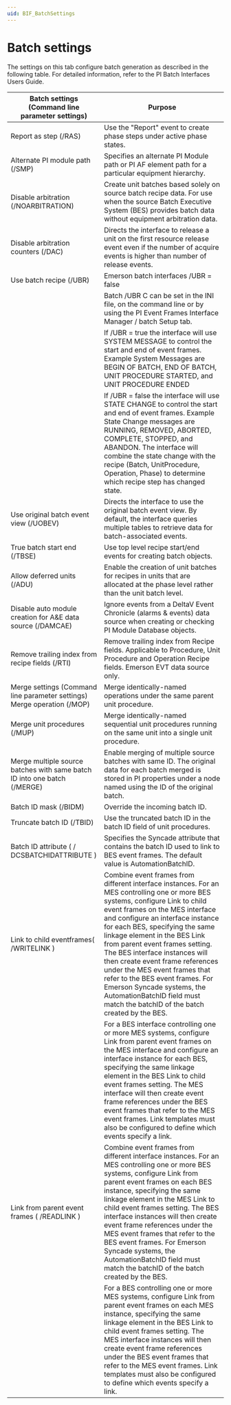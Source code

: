 ```yaml
---
uid: BIF_BatchSettings
---
```


# Batch settings

The settings on this tab configure batch generation as described in the following table. For detailed information, refer to the PI Batch Interfaces Users Guide.

| Batch settings (Command line parameter settings) | Purpose |
| ------------------------------------------------ | ------- |
| Report as step (/RAS) | Use the "Report" event to create phase steps under active phase states. |
| Alternate PI module path (/SMP) | Specifies an alternate PI Module path or PI AF element path for a particular equipment hierarchy. |
| Disable arbitration (/NOARBITRATION) | Create unit batches based solely on source batch recipe data. For use when the source Batch Executive System (BES) provides batch data without equipment arbitration data. |
| Disable arbitration counters (/DAC) | Directs the interface to release a unit on the first resource release event even if the number of acquire events is higher than number of release events. |
| Use batch recipe (/UBR) | Emerson batch interfaces /UBR = false |
|     | Batch /UBR C can be set in the INI file, on the command line or by using the PI Event Frames Interface Manager / batch Setup tab. |
|     | If /UBR = true the interface will use SYSTEM MESSAGE to control the start and end of event frames. Example System Messages are BEGIN OF BATCH, END OF BATCH, UNIT PROCEDURE STARTED, and UNIT PROCEDURE ENDED |
|     | If /UBR = false the interface will use STATE CHANGE to control the start and end of event frames. Example State Change messages are RUNNING, REMOVED, ABORTED, COMPLETE, STOPPED, and ABANDON. The interface will combine the state change with the recipe (Batch, UnitProcedure, Operation, Phase) to determine which recipe step has changed state. |
| Use original batch event view (/UOBEV) | Directs the interface to use the original batch event view. By default, the interface queries multiple tables to retrieve data for batch-associated events. |
| True batch start end (/TBSE) | Use top level recipe start/end events for creating batch objects. |
| Allow deferred units (/ADU) | Enable the creation of unit batches for recipes in units that are allocated at the phase level rather than the unit batch level. |
| Disable auto module creation for A&E data source (/DAMCAE) | Ignore events from a DeltaV Event Chronicle (alarms & events) data source when creating or checking PI Module Database objects. |
| Remove trailing index from recipe fields (/RTI) | Remove trailing index from Recipe fields. Applicable to Procedure, Unit Procedure and Operation Recipe fields. Emerson EVT data source only. |
| Merge settings (Command line parameter settings) Merge operation (/MOP) | Merge identically-named operations under the same parent unit procedure. |
| Merge unit procedures (/MUP) | Merge identically-named sequential unit procedures running on the same unit into a single unit procedure. |
| Merge multiple source batches with same batch ID into one batch (/MERGE) | Enable merging of multiple source batches with same ID. The original data for each batch merged is stored in PI properties under a node named using the ID of the original batch. |
| Batch ID mask (/BIDM) | Override the incoming batch ID. |
| Truncate batch ID (/TBID) | Use the truncated batch ID in the batch ID field of unit procedures. |
| Batch ID attribute ( / DCSBATCHIDATTRIBUTE ) | Specifies the Syncade attribute that contains the batch ID used to link to BES event frames. The default value is AutomationBatchID. |
| Link to child eventframes( /WRITELINK ) | Combine event frames from different interface instances. For an MES controlling one or more BES systems, configure Link to child event frames on the MES interface and configure an interface instance for each BES, specifying the same linkage element in the BES Link from parent event frames setting. The BES interface instances will then create event frame references under the MES event frames that refer to the BES event frames. For Emerson Syncade systems, the AutomationBatchID field must match the batchID of the batch created by the BES. |
|    | For a BES interface controlling one or more MES systems, configure Link from parent event frames on the MES interface and configure an interface instance for each BES, specifying the same linkage element in the BES Link to child event frames setting. The MES interface will then create event frame references under the BES event frames that refer to the MES event frames. Link templates must also be configured to define which events specify a link. |
| Link from parent event frames ( /READLINK ) | Combine event frames from different interface instances. For an MES controlling one or more BES systems, configure Link from parent event frames on each BES instance, specifying the same linkage element in the MES Link to child event frames setting. The BES interface instances will then create event frame references under the MES event frames that refer to the BES event frames. For Emerson Syncade systems, the AutomationBatchID field must match the batchID of the batch created by the BES. |
|    | For a BES controlling one or more MES systems, configure Link from parent event frames on each MES instance, specifying the same linkage element in the BES Link to child event frames setting. The MES interface instances will then create event frame references under the BES event frames that refer to the MES event frames. Link templates must also be configured to define which events specify a link. |
